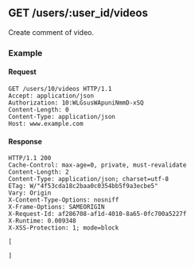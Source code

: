 ## GET /users/:user_id/videos
Create comment of video.

### Example

#### Request
```
GET /users/10/videos HTTP/1.1
Accept: application/json
Authorization: 10:WLGsusWApuniNmmD-xSQ
Content-Length: 0
Content-Type: application/json
Host: www.example.com
```

#### Response
```
HTTP/1.1 200
Cache-Control: max-age=0, private, must-revalidate
Content-Length: 2
Content-Type: application/json; charset=utf-8
ETag: W/"4f53cda18c2baa0c0354bb5f9a3ecbe5"
Vary: Origin
X-Content-Type-Options: nosniff
X-Frame-Options: SAMEORIGIN
X-Request-Id: af286708-af1d-4010-8a65-0fc700a5227f
X-Runtime: 0.009348
X-XSS-Protection: 1; mode=block

[

]
```
